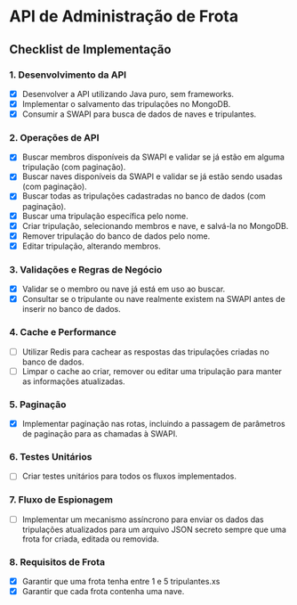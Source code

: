 # API de Administração de Frota

## Checklist de Implementação

### 1. Desenvolvimento da API
- [x] Desenvolver a API utilizando Java puro, sem frameworks.
- [x] Implementar o salvamento das tripulações no MongoDB.
- [x] Consumir a SWAPI para busca de dados de naves e tripulantes.

### 2. Operações de API
- [x] Buscar membros disponíveis da SWAPI e validar se já estão em alguma tripulação (com paginação).
- [x] Buscar naves disponíveis da SWAPI e validar se já estão sendo usadas (com paginação).
- [x] Buscar todas as tripulações cadastradas no banco de dados (com paginação).
- [x] Buscar uma tripulação específica pelo nome.
- [x] Criar tripulação, selecionando membros e nave, e salvá-la no MongoDB.
- [x] Remover tripulação do banco de dados pelo nome.
- [x] Editar tripulação, alterando membros.

### 3. Validações e Regras de Negócio
- [x] Validar se o membro ou nave já está em uso ao buscar.
- [x] Consultar se o tripulante ou nave realmente existem na SWAPI antes de inserir no banco de dados.

### 4. Cache e Performance
- [ ] Utilizar Redis para cachear as respostas das tripulações criadas no banco de dados.
- [ ] Limpar o cache ao criar, remover ou editar uma tripulação para manter as informações atualizadas.

### 5. Paginação
- [x] Implementar paginação nas rotas, incluindo a passagem de parâmetros de paginação para as chamadas à SWAPI.

### 6. Testes Unitários
- [ ] Criar testes unitários para todos os fluxos implementados.

### 7. Fluxo de Espionagem
- [ ] Implementar um mecanismo assíncrono para enviar os dados das tripulações atualizados para um arquivo JSON secreto sempre que uma frota for criada, editada ou removida.

### 8. Requisitos de Frota
- [x] Garantir que uma frota tenha entre 1 e 5 tripulantes.xs
- [x] Garantir que cada frota contenha uma nave.
